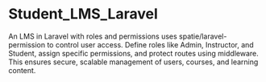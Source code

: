 # Student_LMS_Laravel
An LMS in Laravel with roles and permissions uses spatie/laravel-permission to control user access. Define roles like Admin, Instructor, and Student, assign specific permissions, and protect routes using middleware. This ensures secure, scalable management of users, courses, and learning content.

